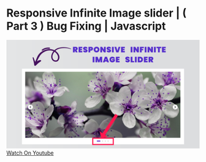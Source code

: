 # Responsive Infinite Image slider | ( Part 3 ) Bug Fixing | Javascript
![thumbnail](thumbnail.png)
[Watch On Youtube](https://youtu.be/fLw4cJjlS1s)